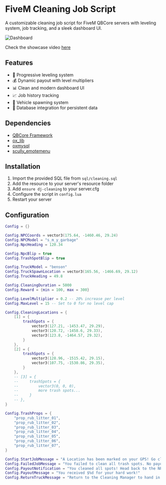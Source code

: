 # FiveM Cleaning Job Script

A customizable cleaning job script for FiveM QBCore servers with leveling system, job tracking, and a sleek dashboard UI.

![Dashboard](https://github.com/user-attachments/assets/8adb0cf1-33a5-416d-bfa1-edb3126a273a)

Check the showcase video [here](https://youtu.be/vfryNrKkkq4)

## Features
- 🎯 Progressive leveling system
- 💰 Dynamic payout with level multipliers
- 📊 Clean and modern dashboard UI
- 📈 Job history tracking
- 🚛 Vehicle spawning system
- 💾 Database integration for persistent data

## Dependencies
- [QBCore Framework](https://github.com/qbcore-framework)
- [ox_lib](https://github.com/overextended/ox_lib)
- [oxmysql](https://github.com/overextended/oxmysql)
- [scully_emotemenu](https://github.com/Scullyy/scully_emotemenu)

## Installation
1. Import the provided SQL file from `sql/cleaning.sql`
2. Add the resource to your server's resource folder
3. Add `ensure dj-cleaning` to your server.cfg
4. Configure the script in `config.lua`
5. Restart your server

## Configuration
```lua
Config = {}

Config.NPCCoords = vector3(175.64, -1460.46, 29.24)
Config.NPCModel = "s_m_y_garbage"
Config.NpcHeading = 120.34

Config.NpcBlip = true
Config.TrashSpotBlip = true

Config.TruckModel = "benson"
Config.TruckSpawnLocation = vector3(165.56, -1466.69, 29.12)
Config.TruckHeading = 49.8

Config.CleaningDuration = 5000
Config.Reward = {min = 100, max = 300}

Config.LevelMultiplier = 0.2 -- 20% increase per level
Config.MaxLevel = 15 -- Set to 0 for no level cap

Config.CleaningLocations = {
    [1] = {
        trashSpots = {
            vector3(127.21, -1453.47, 29.29),
            vector3(120.72, -1458.6, 29.33),
            vector3(123.8, -1464.57, 29.32),
        }
    },
    [2] = {
        trashSpots = {
            vector3(128.96, -1515.42, 29.15),
            vector3(107.75, -1530.86, 29.35),
        }
    },
    -- [3] = {
    --     trashSpots = {
    --         vector3(0, 0, 0),
    --         more trash spots...
    --     }
    -- },
}

Config.TrashProps = {
    "prop_rub_litter_01",
    "prop_rub_litter_02",
    "prop_rub_litter_03",
    "prop_rub_litter_04",
    "prop_rub_litter_05",
    "prop_rub_litter_06",
    "prop_rub_litter_07",
}

Config.StartJobMessage = "A Location has been marked on your GPS! Go clean!"
Config.FailedJobMessage = "You failed to clean all trash spots. No payout for you."
Config.PayoutNotification = "You cleaned all spots! Head back to the NPC to collect your payout."
Config.PayoutMessage = "You received $%d for your hard work!"
Config.ReturnTruckMessage = "Return to the Cleaning Manager to hand in your truck and end the job."

```
